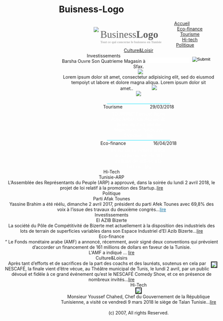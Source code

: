 # Buisness-Logo
<!DOCTYPE HTML PUBLIC "-//W3C//DTD HTML 4.01 Transitional//EN">
<html><head><title>-:: We Design Site ::-</title>


<meta name="Desciption" content="This web design site is a very good site with wonderful web design resources">
<meta name="keywords" content="This,web,design,site,is,a,very,good,site,with,wonderful,web,design,resources">
<meta charset="utf-8">
<link href="style/style.css" rel="stylesheet" type="text/css">
</head>
<body>
<center>
<div class="wrapper">
<div class="header">
<div style="float: left; margin-left: 110px; margin-top: 20px;"><img src="images/logo.jpg" style="float: left;">
<div style="float: left; text-align: left; font-family: tahoma; font-size: 24pt; color: rgb(99, 99, 99); margin-left: 5px; margin-top: 5px;">Business<b>Logo</b><br>
<span style="float: left; text-align: left; font-family: tahoma; font-size: 8pt; color: rgb(177, 177, 177);"><b>Tout ce qui concerne le buisness en Tunisie</b></span>
</div>
</div>
</div>
<div class="menu">
<div class="menu-text" style="padding-left: 40px; padding-right: 50px;"><a href="index.html" class="nav">Accueil</a></div>
<div class="menu-text"><a href="page15.html" class="nav">Eco-finance</a></div>
<div class="menu-text"><a href="page14.html" class="nav">Tourisme</a></div>
<div class="menu-text"><a href="page13.html" class="nav">Hi-tech</a></div>
<div class="menu-text" style="padding-right: 30px;"><a href="page12.html" class="nav">Politique</a></div>
<div class="menu-text"><a href="page11.html" class="nav">Culture&Loisir</a></div>
<div style="float: right; padding-right: 25px; padding-top: 12px;">
<input src="images/go.jpg" type="image"></div>
<div style="float: right; padding-right: 8px; padding-top: 14px;">
<input style="border: medium none ; height: 18px; width: 130px;" name="search_box" type="text"></div>
</div>
<div class="first-section">
<div class="right-image">
<div class="title1">Investissements</div>
<div class="description">Barsha Ouvre Son Quatrieme Magasin à Sfax.</div>
<a href="page2.html"><img src="images/barsha.jpg" style="margin-left: 12px;"></a>
<div class="description">Lorem ipsum dolor sit amet,
consectetur adipisicing elit, sed do eiusmod tempoiyt ut labore et
dolore magna aliqua. Lorem ipsum dolor sit
amet..&nbsp;&nbsp;&nbsp;&nbsp;&nbsp;&nbsp;&nbsp;&nbsp;&nbsp;&nbsp;&nbsp;&nbsp;&nbsp;&nbsp;&nbsp;<img src="images/more.jpg"></div>
</div>
<a href="page3.html">
<img src="images/clinique.png" class="mid-image">
</a>
<div class="left-image">
<div class="title1" style="border-bottom: 1px solid rgb(0, 222, 255); color: rgb(255, 255, 255); width: 200px; padding-bottom: 7px;">&nbsp;<span class="title2" style="color: rgb(255, 255, 255);">News</span>
</div>
<div class="date-text">Tourisme
&nbsp;&nbsp;&nbsp;&nbsp;&nbsp;&nbsp;&nbsp;&nbsp;&nbsp;&nbsp;&nbsp;&nbsp;&nbsp;&nbsp;&nbsp;&nbsp;&nbsp;&nbsp;&nbsp;&nbsp;&nbsp;29/03/2018</div>

<div class="description" style="border-bottom: 1px solid rgb(0, 222, 255); color: rgb(255, 255, 255); width: 200px; padding-bottom: 7px; padding-top: 5px;">TOURISME
EasyJet Signe Avec Airbus Un Accord de durée de cinq ans de Maintenance Prédictive Skywise
...<a href="page4.html" style="color:white;">lire</a></div>

<div class="date-text">Eco-finance
&nbsp;&nbsp;&nbsp;&nbsp;&nbsp;&nbsp;&nbsp;&nbsp;&nbsp;&nbsp;&nbsp;&nbsp;&nbsp;&nbsp;&nbsp;&nbsp;&nbsp;&nbsp;&nbsp;&nbsp;&nbsp;16/04/2018</div>

<div class="description" style="color: rgb(255, 255, 255); width: 200px; padding-top: 5px;">
Le Fonds monétaire arabe accorde un prêt de 161 millions de dollars à la Tunisie...<a href="page5.html" style="color:white;">lire</a></div>
</div>

</div>
<div class="wrapper">
<div style="float: right; width: 675px;">
<div class="second-section">
<div class="pack-box3">
<div class="title1">Hi-Tech</div>
<div class="sub-title">Tunisie-ARP</div>
<div class="description">L’Assemblée des Représentants du Peuple (ARP) a approuvé, dans la soirée du lundi 2 avril 2018, le projet de loi relatif à la promotion des Startup..<a href="page6.html" class="lire">lire </a></div>
</div>
<div class="pack-box2">
<div class="title1">Politique</div>
<div class="sub-title">Parti Afak Tounes</div>
<div class="description">
Yassine Brahim a été réélu, dimanche 2 avril 2017, président du parti Afek Tounes avec 69,8% des voix à l’issue des travaux du deuxième congrès...<a href="page7.html" class="lire" style="color:#1070A0">lire</a></div>
</div>
<div class="pack-box1">
<div class="title1">Investissements</div>
<div class="sub-title">El AZIB Bizerte</div>
<div class="description">La société du Pôle de Compétitivité de Bizerte met actuellement à la disposition des industriels des lots de terrain de superficies variables dans son Espace Industriel d’El Azib Bizerte...<a href="page8.html" class="lire">lire</a>
</div>
</div>
</div>
<div class="third-section">
<div class="down-box2">
<div class="title3">Eco-finance</div>
<div class="description">
&#8220;
Le Fonds monétaire arabe (AMF) a annoncé, récemment, avoir signé deux conventions qui prévoient d’accorder un financement de 161 millions de dollars en faveur de la Tunisie.<br>
L'AMF a indiqué ... <a href="page5.html" class="lire">lire</a>
</div>
</div>
<div class="down-box1">
<div class="title3">Culture&Loisirs</div>
<div class="description1">
<img src="images/nescafe.jpg" border="2px solid black" style="margin: 3px 3px 3px 5px; float:right;"> 
Après tant d’efforts et de sacrifices de la part des coachs et des lauréats, soutenus en cela par NESCAFÉ, la finale vient d’être vécue, au Théâtre municipal de Tunis, le lundi 2 avril, par un public dévoué et fidèle à ce grand événement qu’est le NESCAFÉ Comedy Show, et ce en présence de nombreux invités...<a href="page10.html" class="lire">lire</a>
</div>
</div>
</div>
</div>
<div class="left-section">
<div class="left-box2">
<div class="title1" style="margin-left: 0px;">Hi-Tech</div>
<img src="images/talan.jpg" border="2px solid black">
<div class="description" style="margin-left: 0px;">Monsieur Youssef Chahed, Chef du Gouvernement de la République Tunisienne, a visité ce vendredi 9 mars 2018 le siège de Talan Tunisie...<a href="page9.html" class="lire">lire</a></div>
</div>
<div class="left-box1">&nbsp;</div>
</div>
</div>
<div class="footer">
(c) 2007, All rights Reserved.
</div>
</center>
</body></html>
